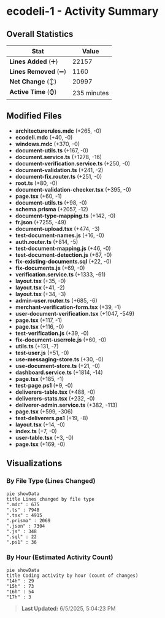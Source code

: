 # ecodeli-1 - Activity Summary 

## Overall Statistics

| Stat                   | Value                                                             |
| ---------------------- | ----------------------------------------------------------------- |
| **Lines Added** (➕)   | 22157                                          |
| **Lines Removed** (➖) | 1160                                        |
| **Net Change** (↕)    | 20997                |
| **Active Time** (⌚)   | 235 minutes |


## Modified Files
- **architecturerules.mdc** (+265, -0)
- **ecodeli.mdc** (+40, -0)
- **windows.mdc** (+370, -0)
- **document-utils.ts** (+167, -0)
- **document.service.ts** (+1278, -16)
- **document-verification.service.ts** (+250, -0)
- **document-validation.ts** (+241, -2)
- **document-fix.router.ts** (+251, -0)
- **root.ts** (+80, -0)
- **document-validation-checker.tsx** (+395, -0)
- **page.tsx** (+60, -1)
- **document-utils.ts** (+98, -0)
- **schema.prisma** (+2057, -12)
- **document-type-mapping.ts** (+142, -0)
- **fr.json** (+7255, -49)
- **document-upload.tsx** (+474, -3)
- **test-document-names.js** (+16, -0)
- **auth.router.ts** (+814, -5)
- **test-document-mapping.js** (+46, -0)
- **test-document-detection.js** (+67, -0)
- **fix-existing-documents.sql** (+22, -0)
- **fix-documents.js** (+69, -0)
- **verification.service.ts** (+1333, -61)
- **layout.tsx** (+35, -0)
- **layout.tsx** (+41, -2)
- **layout.tsx** (+34, -3)
- **admin-user.router.ts** (+685, -6)
- **merchant-verification-form.tsx** (+39, -1)
- **user-document-verification.tsx** (+1047, -549)
- **page.tsx** (+117, -1)
- **page.tsx** (+116, -0)
- **test-verification.js** (+39, -0)
- **fix-document-userrole.js** (+60, -0)
- **utils.ts** (+131, -7)
- **test-user.js** (+51, -0)
- **use-messaging-store.ts** (+30, -0)
- **use-document-store.ts** (+21, -0)
- **dashboard.service.ts** (+1814, -14)
- **page.tsx** (+185, -1)
- **test-page.ps1** (+9, -0)
- **deliverers-table.tsx** (+488, -0)
- **deliverers-stats.tsx** (+232, -0)
- **deliverer-admin.service.ts** (+382, -113)
- **page.tsx** (+599, -306)
- **test-deliverers.ps1** (+19, -8)
- **layout.tsx** (+14, -0)
- **index.ts** (+7, -0)
- **user-table.tsx** (+3, -0)
- **page.tsx** (+169, -0)

## Visualizations

### By File Type (Lines Changed)

```mermaid
pie showData
title Lines changed by file type
".mdc" : 675
".ts" : 7948
".tsx" : 4915
".prisma" : 2069
".json" : 7304
".js" : 348
".sql" : 22
".ps1" : 36
```

### By Hour (Estimated Activity Count)

```mermaid
pie showData
title Coding activity by hour (count of changes)
"14h" : 29
"15h" : 73
"16h" : 54
"17h" : 3
```


> **Last Updated:** 6/5/2025, 5:04:23 PM